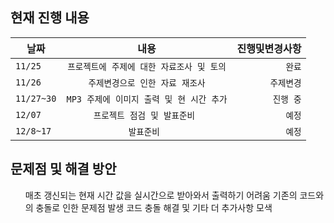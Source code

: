 ## 현재 진행 내용

| 날짜 | 내용 | 진행및변경사항 |
|---|:---:|---:|
| `11/25` | `프로젝트에 주제에 대한 자료조사 및 토의` | `완료` |
| `11/26` | `주제변경으로 인한 자료 재조사` | `주제변경` |
| `11/27~30` | `MP3 주제에 이미지 출력 및 현 시간 추가` | `진행 중` |
| `12/07` | `프로젝트 점검 및 발표준비 ` | `예정` |
| `12/8~17` | `발표준비 ` | `예정` |

## 문제점 및 해결 방안
  
<ol>  매초 갱신되는 현재 시간 값을 실시간으로 받아와서 출력하기 어려움
  기존의 코드와의 충돌로 인한 문제점 발생
  코드 충돌 해결 및 기타 더 추가사항 모색
  
